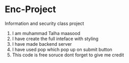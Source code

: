 # Enc-Project
Information and security class project
1. I am muhammad Talha maasood 
2. I have create the full inteface with styling 
3. I have made backend server 
4. I have used pop which pop up on submit button
5. This code is free soruce dont forget to give me credit

